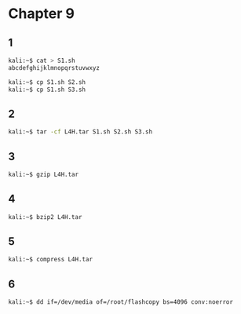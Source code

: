 # Chapter 9

## 1
```bash
kali:~$ cat > S1.sh
abcdefghijklmnopqrstuvwxyz

kali:~$ cp S1.sh S2.sh
kali:~$ cp S1.sh S3.sh
```
## 2
```bash
kali:~$ tar -cf L4H.tar S1.sh S2.sh S3.sh
```
## 3
```bash
kali:~$ gzip L4H.tar
```
## 4
```bash
kali:~$ bzip2 L4H.tar
```
## 5
```bash
kali:~$ compress L4H.tar
```
## 6
```bash
kali:~$ dd if=/dev/media of=/root/flashcopy bs=4096 conv:noerror
```
